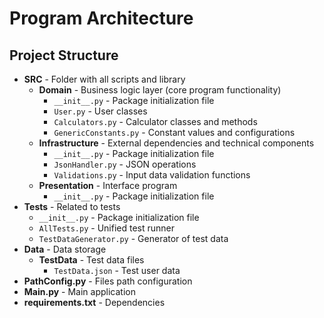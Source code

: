 # Program Architecture

## Project Structure

- **SRC** - Folder with all scripts and library
  - **Domain** - Business logic layer (core program functionality)
    - `__init__.py` - Package initialization file
    - `User.py` - User classes
    - `Calculators.py` - Calculator classes and methods
    - `GenericConstants.py` - Constant values and configurations
  - **Infrastructure** - External dependencies and technical components
    - `__init__.py` - Package initialization file
    - `JsonHandler.py` -  JSON operations
    - `Validations.py` - Input data validation functions
  - **Presentation** - Interface program
    - `__init__.py` - Package initialization file
- **Tests** - Related to tests
  - `__init__.py` - Package initialization file
  - `AllTests.py` - Unified test runner
  - `TestDataGenerator.py` - Generator of test data
- **Data** - Data storage
    - **TestData** - Test data files
      - `TestData.json` - Test user data
- **PathConfig.py** - Files path configuration
- **Main.py** - Main application
- **requirements.txt** - Dependencies